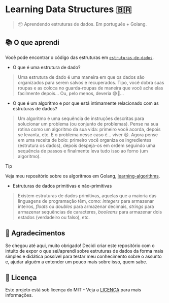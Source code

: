 # Learning Data Structures :brazil:

> 📦 Aprendendo estruturas de dados. Em português + Golang.

## 📚 O que aprendi

Você pode encontrar o código das estruturas em [`estruturas-de-dados`](estruturas-de-dados/).

- O que é uma estrutura de dado?

> Uma estrutura de dado é uma maneira em que os dados são organizados para serem salvos e recuperados. Tipo, você dobra suas roupas e as coloca no guarda-roupas de maneira que você ache elas facilmente depois... Ou, pelo menos, deveria 😅🤭...

- O que é um algoritmo e por que está intimamente relacionado com as estruturas de dados?

> Um algoritmo é uma sequência de instruções descritas para solucionar um problema (ou conjunto de problemas). Pense na sua rotina como um algoritmo da sua vida: primeiro você acorda, depois se levanta, etc. E o problema nesse caso é... viver 😆. Agora pense em uma receita de bolo: primeiro você organiza os ingredientes (estrutura os dados), depois despeja-os em ordem seguindo uma sequência de passos e finalmente leva tudo isso ao forno (um algoritmo).

> [!TIP]
> Veja meu repositório sobre os algoritmos em Golang, [learning-algorithms](https://github.com/kauefraga/learning-algorithms).

- Estruturas de dados primitivas e não-primitivas

> Existem estruturas de dados primitivas, aquelas que a maioria das linguagens de programação têm, como: _integers_ para armazenar inteiros, _floats_ ou _doubles_ para armazenar decimais, _strings_ para armazenar sequências de caracteres, _booleans_ para armazenar dois estados (verdadeiro ou falso), etc.

## 💖 Agradecimentos

Se chegou até aqui, muito obrigado! Decidi criar este repositório com o intuito de expor o que sei/aprendi sobre estruturas de dados da forma mais simples e didática possível para testar meu conhecimento sobre o assunto e, ajudar alguém a entender um pouco mais sobre isso, quem sabe.

## 📝 Licença

Este projeto está sob licença do MIT - Veja a [LICENÇA](https://github.com/kauefraga/learning-data-structures/blob/main/LICENSE) para mais informações.
